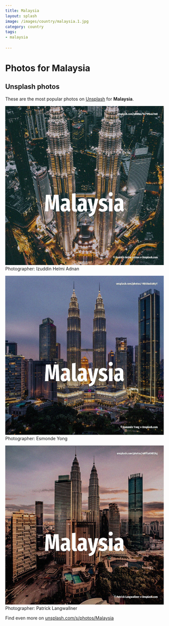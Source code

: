 ```yaml
---
title: Malaysia
layout: splash
image: /images/country/malaysia.1.jpg
category: country
tags:
- malaysia

---
```

# Photos for Malaysia
 
## Unsplash photos
These are the most popular photos on [Unsplash](https://unsplash.com) for **Malaysia**.
 
![Malaysia](/images/country/malaysia.1.jpg)
Photographer:  Izuddin Helmi Adnan
 
![Malaysia](/images/country/malaysia.2.jpg)
Photographer:  Esmonde Yong
 
![Malaysia](/images/country/malaysia.3.jpg)
Photographer:  Patrick Langwallner
 
Find even more on [unsplash.com/s/photos/Malaysia](https://unsplash.com/s/photos/Malaysia)
 
